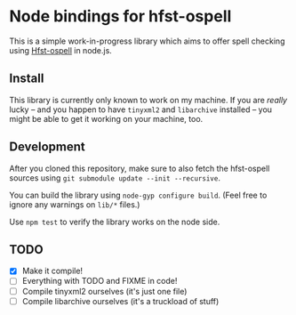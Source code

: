 # Node bindings for hfst-ospell

This is a simple work-in-progress library which aims to offer spell checking using [Hfst-ospell](https://github.com/hfst/hfst-ospell) in node.js.

## Install

This library is currently only known to work on my machine. If you are _really_ lucky – and you happen to have `tinyxml2` and `libarchive` installed – you might be able to get it working on your machine, too.

## Development

After you cloned this repository, make sure to also fetch the hfst-ospell sources using `git submodule update --init --recursive`.

You can build the library using `node-gyp configure build`. (Feel free to ignore any warnings on `lib/*` files.)

Use `npm test` to verify the library works on the node side.

## TODO

- [x] Make it compile!
- [ ] Everything with TODO and FIXME in code!
- [ ] Compile tinyxml2 ourselves (it's just one file)
- [ ] Compile libarchive ourselves (it's a truckload of stuff)
